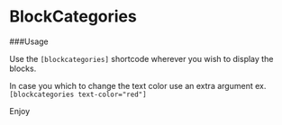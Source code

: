 # BlockCategories

###Usage

Use the ```[blockcategories]``` shortcode wherever you wish to display the blocks.

In case you which to change the text color use an extra argument ex. ```[blockcategories text-color="red"]```

Enjoy